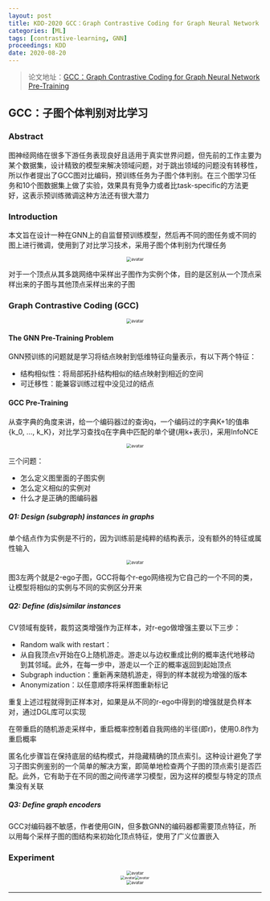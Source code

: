 ```yaml
---
layout: post
title: KDD-2020 GCC：Graph Contrastive Coding for Graph Neural Network Pre-Training
categories: [ML]
tags: [contrastive-learning, GNN]
proceedings: KDD
date: 2020-08-20
---
```


> 论文地址：[GCC：Graph Contrastive Coding for Graph Neural Network Pre-Training](https://dl.acm.org/doi/10.1145/3394486.3403168)

## GCC：子图个体判别对比学习

### Abstract

图神经网络在很多下游任务表现良好且适用于真实世界问题，但先前的工作主要为某个数据集，设计精致的模型来解决领域问题，对于跳出领域的问题没有转移性，所以作者提出了GCC图对比编码，预训练任务为子图个体判别。在三个图学习任务和10个图数据集上做了实验，效果具有竞争力或者比task-specific的方法更好，这表示预训练微调这种方法还有很大潜力

### Introduction

本文旨在设计一种在GNN上的自监督预训练模型，然后再不同的图任务或不同的图上进行微调，使用到了对比学习技术，采用子图个体判别为代理任务

<div align="center" style="float:center"><img src="https://blog-img-1259433191.cos.ap-shanghai.myqcloud.com/GCC/fig1.png" alt="avatar" style="zoom:60%;" /></div>

对于一个顶点从其多跳网络中采样出子图作为实例个体，目的是区别从一个顶点采样出来的子图与其他顶点采样出来的子图

### Graph Contrastive Coding (GCC)

<div align="center" style="float:center"><img src="https://blog-img-1259433191.cos.ap-shanghai.myqcloud.com/GCC/fig2.png" alt="avatar" style="zoom:60%;" /></div>

#### The GNN Pre-Training Problem

GNN预训练的问题就是学习将结点映射到低维特征向量表示，有以下两个特征：

- 结构相似性：将局部拓扑结构相似的结点映射到相近的空间
- 可迁移性：能兼容训练过程中没见过的结点

#### GCC Pre-Training

从查字典的角度来讲，给一个编码器过的查询q，一个编码过的字典K+1的值串{k_0, ..., k_K}，对比学习查找q在字典中匹配的单个键(用k+表示)，采用InfoNCE

<div align="center" style="float:center"><img src="https://blog-img-1259433191.cos.ap-shanghai.myqcloud.com/GCC/frm1.png" alt="avatar" style="zoom:60%;" /></div>

三个问题：

- 怎么定义图里面的子图实例
- 怎么定义相似的实例对
- 什么才是正确的图编码器

##### Q1: Design (subgraph) instances in graphs

单个结点作为实例是不行的，因为训练前是纯粹的结构表示，没有额外的特征或属性输入

<div align="center" style="float:center"><img src="https://blog-img-1259433191.cos.ap-shanghai.myqcloud.com/GCC/fig3.png" alt="avatar" style="zoom:60%;" /></div>

图3左两个就是2-ego子图，GCC将每个r-ego网络视为它自己的一个不同的类，让模型将相似的实例与不同的实例区分开来

##### Q2: Define (dis)similar instances

CV领域有旋转，裁剪这类增强作为正样本，对r-ego做增强主要以下三步：

- Random walk with restart：
- 从自我顶点v开始在G上随机游走。游走以与边权重成比例的概率迭代地移动到其邻域。此外，在每一步中，游走以一个正的概率返回到起始顶点
- Subgraph induction：重新再来随机游走，得到的样本就视为增强的版本
- Anonymization：以任意顺序将采样图重新标记

重复上述过程就得到正样本对，如果是从不同的r-ego中得到的增强就是负样本对，通过DGL库可以实现

在带重启的随机游走采样中，重启概率控制着自我网络的半径(即r)，使用0.8作为重启概率

匿名化步骤旨在保持底层的结构模式，并隐藏精确的顶点索引。这种设计避免了学习子图实例鉴别的一个简单的解决方案，即简单地检查两个子图的顶点索引是否匹配。此外，它有助于在不同的图之间传递学习模型，因为这样的模型与特定的顶点集没有关联

##### Q3: Define graph encoders

GCC对编码器不敏感，作者使用GIN，但多数GNN的编码器都需要顶点特征，所以用每个采样子图的图结构来初始化顶点特征，使用了广义位置嵌入

### Experiment

<div align="center" style="float:center"><img src="https://blog-img-1259433191.cos.ap-shanghai.myqcloud.com/GCC/tab1.png" alt="avatar" style="zoom:60%;" /></div>

<div align="center" style="float:center"><img src="https://blog-img-1259433191.cos.ap-shanghai.myqcloud.com/GCC/tab2.png" alt="avatar" style="zoom:50%;" /><img src="https://blog-img-1259433191.cos.ap-shanghai.myqcloud.com/GCC/tab3.png" alt="avatar" style="zoom:50%;" /></div>

<div align="center" style="float:center"><img src="https://blog-img-1259433191.cos.ap-shanghai.myqcloud.com/GCC/tab4.png" alt="avatar" style="zoom:60%;" /></div>

<HR align=left color=#987cb9 SIZE=1>

